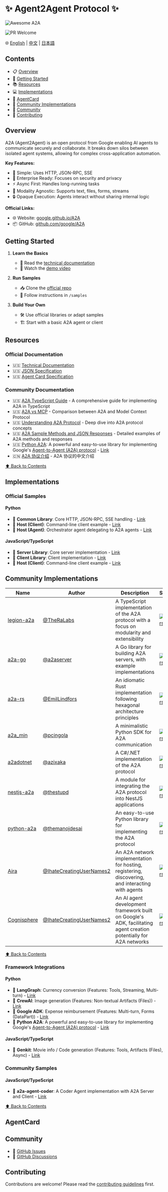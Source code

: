 # ✨ Agent2Agent Protocol ✨

![Awesome A2A](/images/a2a-protocol.png)

![PR Welcome](/images/prs-welcome.svg)

🌐 [English](README.md) | [中文](README.zh-CN.md) | [日本語](README.ja-JP.md)

<a id="contents"></a>
## Contents

- 📋 [Overview](#overview)
- 🚀 [Getting Started](#getting-started)
- 📚 [Resources](#resources)
- 💻 [Implementations](#implementations)
- 🎴 [AgentCard](#agentcard)
- 🤝 [Community Implementations](#community-implementations)
- 👥 [Community](#community)
- 🤝 [Contributing](#contributing)


## Overview

A2A (Agent2Agent) is an open protocol from Google enabling AI agents to communicate securely and collaborate. It breaks down silos between isolated agent systems, allowing for complex cross-application automation.

**Key Features:**
- 🎯 Simple: Uses HTTP, JSON-RPC, SSE
- 🏢 Enterprise Ready: Focuses on security and privacy
- ⚡ Async First: Handles long-running tasks
- 🔄 Modality Agnostic: Supports text, files, forms, streams
- 🔒 Opaque Execution: Agents interact without sharing internal logic

**Official Links:**
- 🌐 Website: [google.github.io/A2A](https://google.github.io/A2A)
- 📦 GitHub: [github.com/google/A2A](https://github.com/google/A2A)

## Getting Started

1. **Learn the Basics**
   - 📖 Read the [technical documentation](https://google.github.io/A2A/#/documentation)
   - 🎥 Watch the [demo video](https://storage.googleapis.com/gweb-developer-goog-blog-assets/original_videos/A2A_demo_v4.mp4)

2. **Run Samples**
   - 📥 Clone the [official repo](https://github.com/google/A2A)
   - 📝 Follow instructions in `/samples`

3. **Build Your Own**
   - 🛠️ Use official libraries or adapt samples
   - 🏗️ Start with a basic A2A agent or client


## Resources

### Official Documentation
- 🇺🇸 [Technical Documentation](https://google.github.io/A2A/#/documentation)
- 🇺🇸 [JSON Specification](https://github.com/google/A2A/tree/main/specification/json)
- 🇺🇸 [Agent Card Specification](https://google.github.io/A2A/#/documentation?id=agent-card)

### Community Documentation
- 🇺🇸 [A2A TypeScript Guide](docs/a2a-typescript-guide.md) - A comprehensive guide for implementing A2A in TypeScript
- 🇺🇸 [A2A vs MCP](docs/a2a-vs-mcp.md) - Comparison between A2A and Model Context Protocol
- 🇺🇸 [Understanding A2A Protocol](docs/understanding-a2a-protocol.md) - Deep dive into A2A protocol concepts
- 🇺🇸 [A2A Sample Methods and JSON Responses](docs/a2a-sample-methods-and-json-responses.md) - Detailed examples of A2A methods and responses
- 🇺🇸 [Python A2A](docs/python-a2a.md): A powerful and easy-to-use library for implementing Google's [Agent-to-Agent (A2A) protocol](https://google.github.io/A2A/) - [Link](https://a2aprotocol.ai/blog/python-a2a)
- 🇨🇳 [A2A 协议介绍](https://mp.weixin.qq.com/s/ySDTLuWvJeO9n7uBw2XxmQ) - A2A 协议的中文介绍

[⬆️ Back to Contents](#contents)

## Implementations

### Official Samples

#### Python
- 🐍 **Common Library**: Core HTTP, JSON-RPC, SSE handling - [Link](https://github.com/google/A2A/tree/main/samples/python/common)
- 🐍 **Host (Client)**: Command-line client example - [Link](https://github.com/google/A2A/tree/main/samples/python/hosts/cli)
- 🐍 **Host (Agent)**: Orchestrator agent delegating to A2A agents - [Link](https://github.com/google/A2A/tree/main/samples/python/hosts/multiagent)

#### JavaScript/TypeScript
- 🚀 **Server Library**: Core server implementation - [Link](https://github.com/google/A2A/tree/main/samples/js/src/server)
- 🚀 **Client Library**: Client implementation - [Link](https://github.com/google/A2A/tree/main/samples/js/src/client)
- 🚀 **Host (Client)**: Command-line client example - [Link](https://github.com/google/A2A/blob/main/samples/js/src/cli.ts)

## Community Implementations

| Name | Author | Description | Stars |
|------|--------|-------------|-------|
| [legion-a2a](https://github.com/TheRaLabs/legion-a2a) | [@TheRaLabs](https://github.com/TheRaLabs) | A TypeScript implementation of the A2A protocol with a focus on modularity and extensibility | [![Stars](https://img.shields.io/github/stars/TheRaLabs/legion-a2a?style=social)](https://github.com/TheRaLabs/legion-a2a) |
| [a2a-go](https://github.com/a2aserver/a2a-go) | [@a2aserver](https://github.com/a2aserver) | A Go library for building A2A servers, with example implementations | [![Stars](https://img.shields.io/github/stars/a2aserver/a2a-go?style=social)](https://github.com/a2aserver/a2a-go) |
| [a2a-rs](https://github.com/EmilLindfors/a2a-rs) | [@EmilLindfors](https://github.com/EmilLindfors) | An idiomatic Rust implementation following hexagonal architecture principles | [![Stars](https://img.shields.io/github/stars/EmilLindfors/a2a-rs?style=social)](https://github.com/EmilLindfors/a2a-rs) |
| [a2a_min](https://github.com/pcingola/a2a_min) | [@pcingola](https://github.com/pcingola) | A minimalistic Python SDK for A2A communication | [![Stars](https://img.shields.io/github/stars/pcingola/a2a_min?style=social)](https://github.com/pcingola/a2a_min) |
| [a2adotnet](https://github.com/azixaka/a2adotnet) | [@azixaka](https://github.com/azixaka) | A C#/.NET implementation of the A2A protocol | [![Stars](https://img.shields.io/github/stars/azixaka/a2adotnet?style=social)](https://github.com/azixaka/a2adotnet) |
| [nestjs-a2a](https://github.com/thestupd/nestjs-a2a) | [@thestupd](https://github.com/thestupd) | A module for integrating the A2A protocol into NestJS applications | [![Stars](https://img.shields.io/github/stars/thestupd/nestjs-a2a?style=social)](https://github.com/thestupd/nestjs-a2a) |
| [python-a2a](https://github.com/themanojdesai/python-a2a) | [@themanojdesai](https://github.com/themanojdesai) | An easy-to-use Python library for implementing the A2A protocol | [![Stars](https://img.shields.io/github/stars/themanojdesai/python-a2a?style=social)](https://github.com/themanojdesai/python-a2a) |
| [Aira](https://github.com/IhateCreatingUserNames2/Aira) | [@IhateCreatingUserNames2](https://github.com/IhateCreatingUserNames2) | An A2A network implementation for hosting, registering, discovering, and interacting with agents | [![Stars](https://img.shields.io/github/stars/IhateCreatingUserNames2/Aira?style=social)](https://github.com/IhateCreatingUserNames2/Aira) |
| [Cognisphere](https://github.com/IhateCreatingUserNames2/Cognisphere) | [@IhateCreatingUserNames2](https://github.com/IhateCreatingUserNames2) | An AI agent development framework built on Google's ADK, facilitating agent creation potentially for A2A networks | [![Stars](https://img.shields.io/github/stars/IhateCreatingUserNames2/Cognisphere?style=social)](https://github.com/IhateCreatingUserNames2/Cognisphere) |

[⬆️ Back to Contents](#contents)

### Framework Integrations

#### Python
- 🐍 **LangGraph**: Currency conversion (Features: Tools, Streaming, Multi-turn) - [Link](https://github.com/google/A2A/tree/main/samples/python/agents/langgraph)
- 🐍 **CrewAI**: Image generation (Features: Non-textual Artifacts (Files)) - [Link](https://github.com/google/A2A/tree/main/samples/python/agents/crewai)
- 🐍 **Google ADK**: Expense reimbursement (Features: Multi-turn, Forms (DataPart)) - [Link](https://github.com/google/A2A/tree/main/samples/python/agents/google_adk)
- 🐍 **Python A2A**: A powerful and easy-to-use library for implementing Google's [Agent-to-Agent (A2A) protocol](https://google.github.io/A2A/) - [Link](https://github.com/themanojdesai/python-a2a)

#### JavaScript/TypeScript
- 🚀 **Genkit**: Movie info / Code generation (Features: Tools, Artifacts (Files), Async) - [Link](https://github.com/google/A2A/tree/main/samples/js/src/agents)

### Community Samples

#### JavaScript/TypeScript
- 🚀 **a2a-agent-coder**: A Coder Agent implementation with A2A Server and Client - [Link](https://github.com/sing1ee/a2a-agent-coder)

[⬆️ Back to Contents](#contents)

## AgentCard

## Community

- 🐛 [GitHub Issues](https://github.com/google/A2A/issues)
- 💬 [GitHub Discussions](https://github.com/google/A2A/discussions/)

## Contributing

Contributions are welcome! Please read the [contributing guidelines](CONTRIBUTING.md) first. 